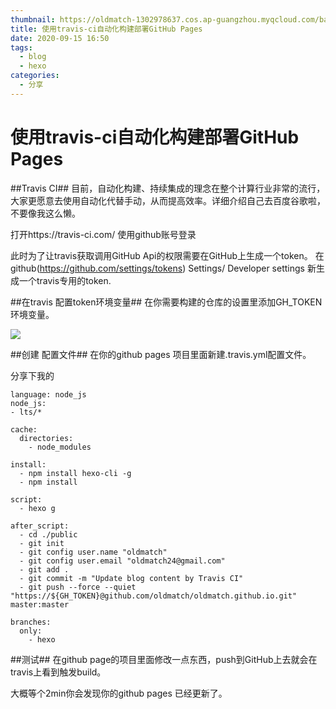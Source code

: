 ```yaml
---
thumbnail: https://oldmatch-1302978637.cos.ap-guangzhou.myqcloud.com/banner1.jpg
title: 使用travis-ci自动化构建部署GitHub Pages
date: 2020-09-15 16:50
tags:
  - blog
  - hexo
categories:
  - 分享
---
```


# 使用travis-ci自动化构建部署GitHub Pages

##Travis CI##
目前，自动化构建、持续集成的理念在整个计算行业非常的流行，大家更愿意去使用自动化代替手动，从而提高效率。详细介绍自己去百度谷歌啦，不要像我这么懒。

打开https://travis-ci.com/ 使用github账号登录

此时为了让travis获取调用GitHub Api的权限需要在GitHub上生成一个token。
在github(https://github.com/settings/tokens) Settings/ Developer settings 新生成一个travis专用的token.

##在travis 配置token环境变量##
在你需要构建的仓库的设置里添加GH_TOKEN环境变量。

![](https://oldmatch-1302978637.cos.ap-guangzhou.myqcloud.com/%E5%BE%AE%E4%BF%A1%E5%9B%BE%E7%89%87_20200915161753.png)


##创建 配置文件##
在你的github pages 项目里面新建.travis.yml配置文件。

分享下我的

	language: node_js
	node_js:
  	- lts/*

	cache:
	  directories:
		- node_modules

	install:
	  - npm install hexo-cli -g
	  - npm install

	script:
	  - hexo g

	after_script:
	  - cd ./public
	  - git init
	  - git config user.name "oldmatch"
	  - git config user.email "oldmatch24@gmail.com"
	  - git add .
	  - git commit -m "Update blog content by Travis CI"
	  - git push --force --quiet "https://${GH_TOKEN}@github.com/oldmatch/oldmatch.github.io.git" master:master

	branches:
	  only:
		- hexo

##测试##
在github page的项目里面修改一点东西，push到GitHub上去就会在travis上看到触发build。

大概等个2min你会发现你的github pages 已经更新了。
